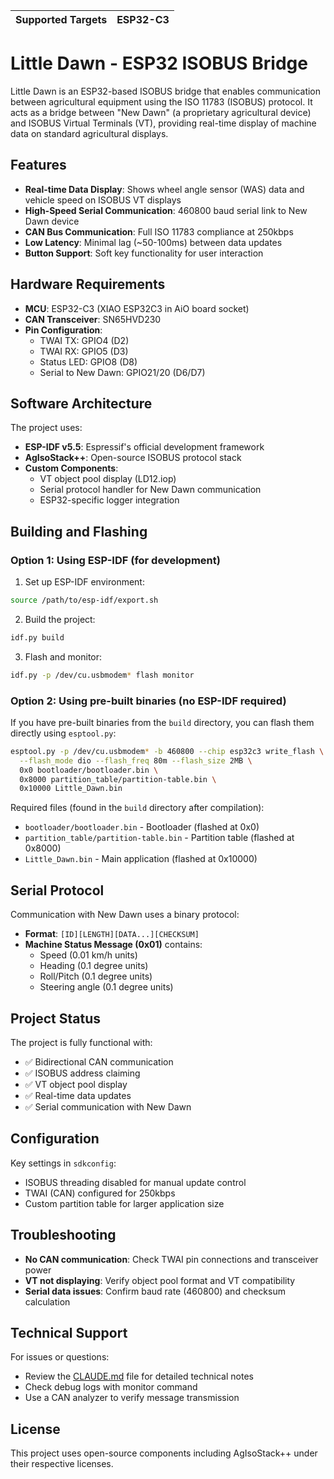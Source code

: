 | Supported Targets | ESP32-C3 |
| ----------------- | -------- |

# Little Dawn - ESP32 ISOBUS Bridge

Little Dawn is an ESP32-based ISOBUS bridge that enables communication between agricultural equipment using the ISO 11783 (ISOBUS) protocol. It acts as a bridge between "New Dawn" (a proprietary agricultural device) and ISOBUS Virtual Terminals (VT), providing real-time display of machine data on standard agricultural displays.

## Features

- **Real-time Data Display**: Shows wheel angle sensor (WAS) data and vehicle speed on ISOBUS VT displays
- **High-Speed Serial Communication**: 460800 baud serial link to New Dawn device
- **CAN Bus Communication**: Full ISO 11783 compliance at 250kbps
- **Low Latency**: Minimal lag (~50-100ms) between data updates
- **Button Support**: Soft key functionality for user interaction

## Hardware Requirements

- **MCU**: ESP32-C3 (XIAO ESP32C3 in AiO board socket)
- **CAN Transceiver**: SN65HVD230
- **Pin Configuration**:
  - TWAI TX: GPIO4 (D2)
  - TWAI RX: GPIO5 (D3)
  - Status LED: GPIO8 (D8)
  - Serial to New Dawn: GPIO21/20 (D6/D7)

## Software Architecture

The project uses:
- **ESP-IDF v5.5**: Espressif's official development framework
- **AgIsoStack++**: Open-source ISOBUS protocol stack
- **Custom Components**:
  - VT object pool display (LD12.iop)
  - Serial protocol handler for New Dawn communication
  - ESP32-specific logger integration

## Building and Flashing

### Option 1: Using ESP-IDF (for development)

1. Set up ESP-IDF environment:
```bash
source /path/to/esp-idf/export.sh
```

2. Build the project:
```bash
idf.py build
```

3. Flash and monitor:
```bash
idf.py -p /dev/cu.usbmodem* flash monitor
```

### Option 2: Using pre-built binaries (no ESP-IDF required)

If you have pre-built binaries from the `build` directory, you can flash them directly using `esptool.py`:

```bash
esptool.py -p /dev/cu.usbmodem* -b 460800 --chip esp32c3 write_flash \
  --flash_mode dio --flash_freq 80m --flash_size 2MB \
  0x0 bootloader/bootloader.bin \
  0x8000 partition_table/partition-table.bin \
  0x10000 Little_Dawn.bin
```

Required files (found in the `build` directory after compilation):
- `bootloader/bootloader.bin` - Bootloader (flashed at 0x0)
- `partition_table/partition-table.bin` - Partition table (flashed at 0x8000)
- `Little_Dawn.bin` - Main application (flashed at 0x10000)

## Serial Protocol

Communication with New Dawn uses a binary protocol:
- **Format**: `[ID][LENGTH][DATA...][CHECKSUM]`
- **Machine Status Message (0x01)** contains:
  - Speed (0.01 km/h units)
  - Heading (0.1 degree units)
  - Roll/Pitch (0.1 degree units)
  - Steering angle (0.1 degree units)

## Project Status

The project is fully functional with:
- ✅ Bidirectional CAN communication
- ✅ ISOBUS address claiming
- ✅ VT object pool display
- ✅ Real-time data updates
- ✅ Serial communication with New Dawn

## Configuration

Key settings in `sdkconfig`:
- ISOBUS threading disabled for manual update control
- TWAI (CAN) configured for 250kbps
- Custom partition table for larger application size

## Troubleshooting

- **No CAN communication**: Check TWAI pin connections and transceiver power
- **VT not displaying**: Verify object pool format and VT compatibility
- **Serial data issues**: Confirm baud rate (460800) and checksum calculation

## Technical Support

For issues or questions:
- Review the [CLAUDE.md](CLAUDE.md) file for detailed technical notes
- Check debug logs with monitor command
- Use a CAN analyzer to verify message transmission

## License

This project uses open-source components including AgIsoStack++ under their respective licenses.
